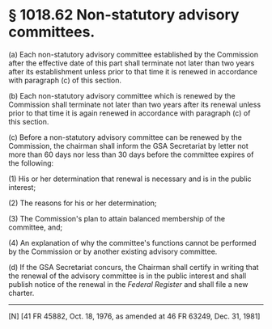 # § 1018.62   Non-statutory advisory committees.

(a) Each non-statutory advisory committee established by the Commission after the effective date of this part shall terminate not later than two years after its establishment unless prior to that time it is renewed in accordance with paragraph (c) of this section.


(b) Each non-statutory advisory committee which is renewed by the Commission shall terminate not later than two years after its renewal unless prior to that time it is again renewed in accordance with paragraph (c) of this section.


(c) Before a non-statutory advisory committee can be renewed by the Commission, the chairman shall inform the GSA Secretariat by letter not more than 60 days nor less than 30 days before the committee expires of the following:


(1) His or her determination that renewal is necessary and is in the public interest;


(2) The reasons for his or her determination;


(3) The Commission's plan to attain balanced membership of the committee, and;


(4) An explanation of why the committee's functions cannot be performed by the Commission or by another existing advisory committee.


(d) If the GSA Secretariat concurs, the Chairman shall certify in writing that the renewal of the advisory committee is in the public interest and shall publish notice of the renewal in the _Federal Register_ and shall file a new charter.



---

[N] [41 FR 45882, Oct. 18, 1976, as amended at 46 FR 63249, Dec. 31, 1981]




